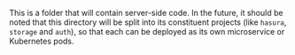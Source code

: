 This is a folder that will contain server-side code. In the future, it should be noted that this directory will be split into its constituent projects (like `hasura`, `storage` and `auth`), so that each can be deployed as its own microservice or Kubernetes pods.
